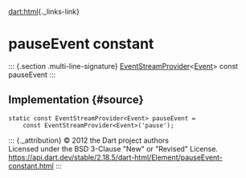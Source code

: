 [dart:html](../../dart-html/dart-html-library){._links-link}

pauseEvent constant
===================

::: {.section .multi-line-signature}
[EventStreamProvider](../eventstreamprovider-class)\<[Event](../event-class)\>
const pauseEvent
:::

Implementation {#source}
--------------

``` {.language-dart data-language="dart"}
static const EventStreamProvider<Event> pauseEvent =
    const EventStreamProvider<Event>('pause');
```

::: {._attribution}
© 2012 the Dart project authors\
Licensed under the BSD 3-Clause \"New\" or \"Revised\" License.\
<https://api.dart.dev/stable/2.18.5/dart-html/Element/pauseEvent-constant.html>
:::
